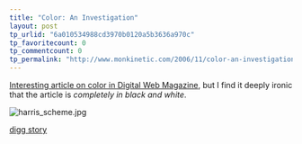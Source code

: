 ```yaml
---
title: "Color: An Investigation"
layout: post
tp_urlid: "6a010534988cd3970b0120a5b3636a970c"
tp_favoritecount: 0
tp_commentcount: 0
tp_permalink: "http://www.monkinetic.com/2006/11/color-an-investigation.html"
---
```

[Interesting article on color in Digital Web Magazine](http://www.digital-web.com/articles/color_an_investigation/), but I find it deeply ironic that the article is *completely in black and white*.

<img alt="harris_scheme.jpg" class="at-xid-6a010534988cd3970b0120a5b36370970c" id="image2395" src="http://steveivy.typepad.com/.a/6a010534988cd3970b0120a5b36370970c-pi" />

[digg story](http://digg.com/design/Color_An_Investigation)
